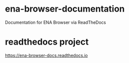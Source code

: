 # ena-browser-documentation
Documentation for ENA Browser via ReadTheDocs

# readthedocs project
https://ena-browser-docs.readthedocs.io
